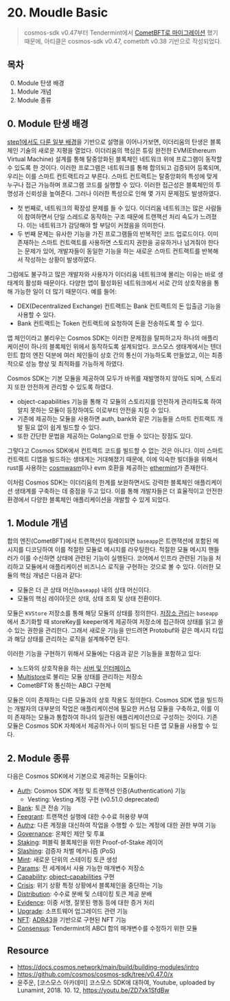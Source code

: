 # 20. Moudle Basic
> cosmos-sdk v0.47부터 Tendermint에서 [CometBFT로 마이그레이션](https://github.com/cosmos/cosmos-sdk/issues/14870) 했기 때문에, 아티클은 cosmos-sdk v0.47, cometbft v0.38 기반으로 작성되었다. 

## 목차
0. Module 탄생 배경
1. Module 개념 
2. Module 종류

## 0. Module 탄생 배경 
[step1에서도 다룬 일부 배경](./01_empathize_with_app_specific_chain.md)을 기반으로 설명을 이어나가보면, 이더리움의 탄생은 블록체인 기술의 새로운 지평을 열었다. 이더리움의 핵심은 튜링 완전한 EVM(Ethereum Virtual Machine) 설계를 통해 탈중앙화된 블록체인 네트워크 위에 프로그램이 동작할 수 있도록 한 것이다. 이러한 프로그램은 네트워크를 통해 합의되고 검증되어 등록되며, 우리는 이를 스마트 컨트랙트라고 부른다. 스마트 컨트랙트는 탈중앙화의 특성에 맞게 누구나 접근 가능하며 프로그램 코드를 실행할 수 있다. 이러한 접근성은 블록체인의 투명성과 신뢰성을 높여준다. 그러나 이러한 특성으로 인해 몇 가지 문제점도 발생하였다.
- 첫 번째로, 네트워크의 확장성 문제를 들 수 있다. 이더리움 네트워크는 많은 사람들이 참여하면서 단일 스레드로 동작하는 구조 때문에 트랜잭션 처리 속도가 느려졌다. 이는 네트워크가 감당해야 할 부담이 커졌음을 의미한다.
- 두 번째 문제는 유사한 기능을 가진 프로그램들의 반복적인 코드 업로드이다. 이미 존재하는 스마트 컨트랙트를 사용하면 스토리지 권한을 공유하거나 넘겨줘야 한다는 문제가 있어, 개발자들이 동일한 기능을 하는 새로운 스마트 컨트랙트를 반복해서 작성하는 상황이 발생하였다.

그럼에도 불구하고 많은 개발자와 사용자가 이더리움 네트워크에 몰리는 이유는 바로 생태계의 활성화 때문이다. 다양한 앱이 활성화된 네트워크에서 서로 간의 상호작용을 통해 가능한 일이 더 많기 때문이다. 예를 들어:
- DEX(Decentralized Exchange) 컨트랙트는 Bank 컨트랙트의 돈 입출금 기능을 사용할 수 있다.
- Bank 컨트랙트는 Token 컨트랙트에 요청하여 돈을 전송하도록 할 수 있다.

앱 체인이라고 불리우는 Cosmos SDK는 이러한 문제점을 탈피하고자 하나의 애플리케이션이 하나의 블록체인 위에서 동작하도록 설계되었다. 코스모스 생태계에서는 텐더민트 합의 엔진 덕분에 여러 체인들이 상호 간의 통신이 가능하도록 만들었고, 이는 최종적으로 성능 향상 및 최적화를 가능하게 하였다.

Cosmos SDK는 기본 모듈을 제공하여 모두가 바퀴를 재발명하지 않아도 되며, 스토리지 또한 안전하게 관리할 수 있도록 하였다.
- object-capabilities 기능을 통해 각 모듈의 스토리지를 안전하게 관리하도록 하여 알지 못하는 모듈이 등장하여도 이로부터 안전을 지킬 수 있다.
- 기존에 제공하는 모듈을 사용하면 auth, bank와 같은 기능들을 스마트 컨트랙트 개발 필요 없이 쉽게 빌드할 수 있다.
- 또한 간단한 문법을 제공하는 Golang으로 만들 수 있다는 장점도 있다.

그렇다고 Cosmos SDK에서 컨트랙트 코드를 빌드할 수 없는 것은 아니다. 이미 스마트 컨트랙트 디앱을 빌드하는 생태계는 거대해졌기 때문에, 이에 익숙한 빌더들을 위해서 rust를 사용하는 [cosmwasm](https://cosmwasm.com/)이나 evm 호환을 제공하는 [ethermint](https://docs.ethermint.zone/)가 존재한다. 

이처럼 Cosmos SDK는 이더리움의 한계를 보완하면서도 강력한 블록체인 애플리케이션 생태계를 구축하는 데 중점을 두고 있다. 이를 통해 개발자들은 더 효율적이고 안전한 환경에서 다양한 블록체인 애플리케이션을 개발할 수 있게 되었다.

## 1. Module 개념
합의 엔진(CometBFT)에서 트랜잭션이 릴레이되면 `baseapp`은 트랜잭션에 포함된 메시지를 디코딩하여 이를 적절한 모듈로 메시지를 라우팅한다. 적절한 모듈 메시지 핸들러가 이를 수신하면 상태에 관련된 기능이 실행된다. 코어에서 인프라 관련된 기능을 처리하고 모듈에서 애플리케이션 비즈니스 로직을 구현하는 것으로 볼 수 있다. 이러한 모듈의 핵심 개념은 다음과 같다: 
- 모듈은 더 큰 상태 머신(`baseapp`) 내의 상태 머신이다. 
- 모듈의 핵심 레이아웃은 상태, 상태 조회 및 상태 전환이다. 

모듈은 `KVStore` 저장소를 통해 해당 모듈의 상태를 정의한다. [저장소 관리](./13_store_and_keepers.md#cosmos-sdk의-store-관리)는 `baseapp`에서 초기화할 때 storeKey를 keeper에게 제공하여 저장소에 접근하여 상태를 읽고 쓸 수 있는 권한을 관리한다. 그래서 새로운 기능을 만드려면 Protobuf와 같은 메시지 타입과 해당 상태를 관리하는 로직을 설계해주면 된다. 

이러한 기능을 구현하기 위해서 모듈에는 다음과 같은 기능들을 포함하고 있다:
- 노드와의 상호작용을 하는 [서버 및 인터페이스](./16_grpc_and_rest_and_cometbft_rpc.md)
- [Multistore](./13_store_and_keepers.md#3-multistore)로 불리는 모듈 상태를 관리하는 저장소
- CometBFT와 통신하는 ABCI 구현체 

모듈은 이미 존재하는 다른 모듈과의 상호 작용도 정의한다. Cosmos SDK 앱을 빌드하는 개발자의 대부분의 작업은 애플리케이션에 필요한 커스텀 모듈을 구축하고, 이를 이미 존재하는 모듈과 통합하여 하나의 일관된 애플리케이션으로 구성하는 것이다. 기존 모듈은 Cosmos SDK 자체에서 제공하거나 이미 빌드된 다른 앱 모듈을 사용할 수 있다. 

## 2. Module 종류 
다음은 Cosmos SDK에서 기본으로 제공하는 모듈이다:
- [Auth](./21_module_auth.md): Cosmos SDK 계정 및 트랜잭션 인증(Authentication) 기능 
   - Vesting: Vesting 계정 구현 (v0.51.0 deprecated)
- [Bank](./22_module_bank.md): 토큰 전송 기능
- [Feegrant](./23_module_feegrant.md): 트랜잭션 실행에 대한 수수료 허용량 부여
- [Authz](./24_module_authz.md):  다른 계정을 대신하여 작업을 수행할 수 있는 계정에 대한 권한 부여 기능 
- [Governance](./25_module_gov.md): 온체인 제안 및 투표
- [Staking](./26_module_staking.md): 퍼블릭 블록체인을 위한 Proof-of-Stake 레이어
- [Slashing](./27_module_slashing.md): 검증자 처벌 메커니즘 (PoS)
- [Mint](https://github.com/cosmos/cosmos-sdk/blob/v0.47.0/x/mint/README.md): 새로운 단위의 스테이킹 토큰 생성
- [Params](https://github.com/cosmos/cosmos-sdk/blob/v0.47.0/x/params/README.md): 전 세계에서 사용 가능한 매개변수 저장소
- [Capability](https://github.com/cosmos/cosmos-sdk/blob/v0.47.0/x/capability/README.md): [object-capabilities](./13_store_and_keepers.md#object-capabilities-모델) 구현
- [Crisis](https://github.com/cosmos/cosmos-sdk/blob/v0.47.0/x/crisis/README.md): 위기 상황 특정 상황에서 블록체인을 중단하는 기능 
- [Distribution](https://github.com/cosmos/cosmos-sdk/blob/v0.47.0/x/distribution/README.md): 수수료 분배 및 스테이킹 토큰 제공 분배
- [Evidence](https://github.com/cosmos/cosmos-sdk/blob/v0.47.0/x/evidence/README.md): 이중 서명, 잘못된 행동 등에 대한 증거 처리
- [Upgrade](https://github.com/cosmos/cosmos-sdk/blob/v0.47.0/x/upgrade/README.md): 소프트웨어 업그레이드 관련 기능 
- [NFT](https://github.com/cosmos/cosmos-sdk/blob/v0.47.0/x/nft/README.md): [ADR43](https://docs.cosmos.network/main/architecture/adr-043-nft-module.html)을 기반으로 구현된 NFT 기능
- [Consensus](https://github.com/cosmos/cosmos-sdk/blob/v0.47.0/x/consensus/README.md): Tendermint의 ABCI 합의 매개변수를 수정하기 위한 모듈


## Resource
- https://docs.cosmos.network/main/build/building-modules/intro
- https://github.com/cosmos/cosmos-sdk/tree/v0.47.0/x
- 윤주운, [코스모스 아카데미] 코스모스 SDK에 대하여, Youtube, uploaded by Lunamint, 2018. 10. 12, https://youtu.be/ZD7xk1SfdBw
